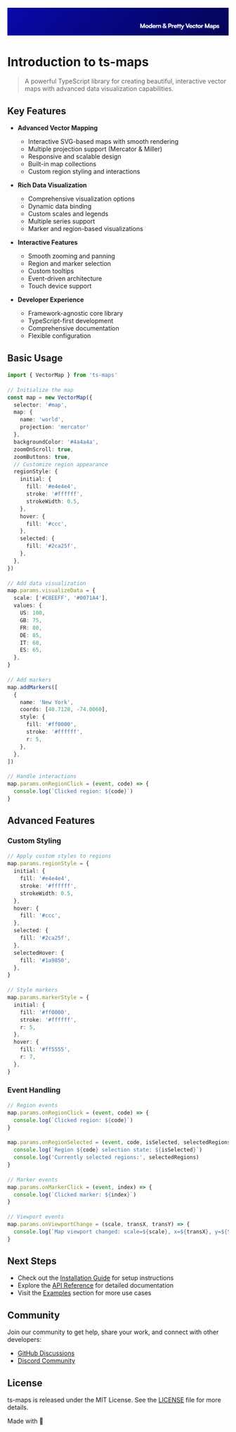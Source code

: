 <p align="center"><img src="https://github.com/stacksjs/ts-maps/blob/main/.github/art/cover.jpg?raw=true" alt="Social Card of this repo"></p>

# Introduction to ts-maps

> A powerful TypeScript library for creating beautiful, interactive vector maps with advanced data visualization capabilities.

## Key Features

- **Advanced Vector Mapping**
  - Interactive SVG-based maps with smooth rendering
  - Multiple projection support (Mercator & Miller)
  - Responsive and scalable design
  - Built-in map collections
  - Custom region styling and interactions

- **Rich Data Visualization**
  - Comprehensive visualization options
  - Dynamic data binding
  - Custom scales and legends
  - Multiple series support
  - Marker and region-based visualizations

- **Interactive Features**
  - Smooth zooming and panning
  - Region and marker selection
  - Custom tooltips
  - Event-driven architecture
  - Touch device support

- **Developer Experience**
  - Framework-agnostic core library
  - TypeScript-first development
  - Comprehensive documentation
  - Flexible configuration

## Basic Usage

```typescript
import { VectorMap } from 'ts-maps'

// Initialize the map
const map = new VectorMap({
  selector: '#map',
  map: {
    name: 'world',
    projection: 'mercator'
  },
  backgroundColor: '#4a4a4a',
  zoomOnScroll: true,
  zoomButtons: true,
  // Customize region appearance
  regionStyle: {
    initial: {
      fill: '#e4e4e4',
      stroke: '#ffffff',
      strokeWidth: 0.5,
    },
    hover: {
      fill: '#ccc',
    },
    selected: {
      fill: '#2ca25f',
    },
  },
})

// Add data visualization
map.params.visualizeData = {
  scale: ['#C8EEFF', '#0071A4'],
  values: {
    US: 100,
    GB: 75,
    FR: 80,
    DE: 85,
    IT: 60,
    ES: 65,
  },
}

// Add markers
map.addMarkers([
  {
    name: 'New York',
    coords: [40.7128, -74.0060],
    style: {
      fill: '#ff0000',
      stroke: '#ffffff',
      r: 5,
    },
  },
])

// Handle interactions
map.params.onRegionClick = (event, code) => {
  console.log(`Clicked region: ${code}`)
}
```

## Advanced Features

### Custom Styling

```typescript
// Apply custom styles to regions
map.params.regionStyle = {
  initial: {
    fill: '#e4e4e4',
    stroke: '#ffffff',
    strokeWidth: 0.5,
  },
  hover: {
    fill: '#ccc',
  },
  selected: {
    fill: '#2ca25f',
  },
  selectedHover: {
    fill: '#1a9850',
  },
}

// Style markers
map.params.markerStyle = {
  initial: {
    fill: '#ff0000',
    stroke: '#ffffff',
    r: 5,
  },
  hover: {
    fill: '#ff5555',
    r: 7,
  },
}
```

### Event Handling

```typescript
// Region events
map.params.onRegionClick = (event, code) => {
  console.log(`Clicked region: ${code}`)
}

map.params.onRegionSelected = (event, code, isSelected, selectedRegions) => {
  console.log(`Region ${code} selection state: ${isSelected}`)
  console.log('Currently selected regions:', selectedRegions)
}

// Marker events
map.params.onMarkerClick = (event, index) => {
  console.log(`Clicked marker: ${index}`)
}

// Viewport events
map.params.onViewportChange = (scale, transX, transY) => {
  console.log(`Map viewport changed: scale=${scale}, x=${transX}, y=${transY}`)
}
```

## Next Steps

- Check out the [Installation Guide](/install) for setup instructions
- Explore the [API Reference](/api) for detailed documentation
- Visit the [Examples](/examples) section for more use cases

## Community

Join our community to get help, share your work, and connect with other developers:

- [GitHub Discussions](https://github.com/stacksjs/ts-maps/discussions)
- [Discord Community](https://discord.gg/stacksjs)

## License

ts-maps is released under the MIT License. See the [LICENSE](https://github.com/stacksjs/ts-maps/blob/main/LICENSE.md) file for more details.

Made with 💙

<!-- Badges -->

<!-- [codecov-src]: https://img.shields.io/codecov/c/gh/stacksjs/mail-server/main?style=flat-square
[codecov-href]: https://codecov.io/gh/stacksjs/mail-server -->
